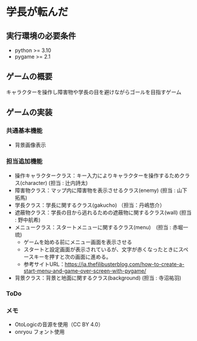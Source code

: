# 学長が転んだ
## 実行環境の必要条件
* python >= 3.10
* pygame >= 2.1

## ゲームの概要
キャラクターを操作し障害物や学長の目を避けながらゴールを目指すゲーム

## ゲームの実装
### 共通基本機能
* 背景画像表示
### 担当追加機能

* 操作キャラクタークラス：キー入力によりキャラクターを操作するためクラス(character) (担当 : 辻内詩太)
* 障害物クラス：マップ内に障害物を表示させるクラス(enemy) (担当 : 山下拓馬)
* 学長クラス：学長に関するクラス(gakucho) （担当：丹嶋悠介）
* 遮蔽物クラス：学長の目から逃れるための遮蔽物に関するクラス(wall) (担当 : 野中航希)
* メニュークラス：スタートメニューに関するクラス(menu)　(担当 : 赤堀一琉)
    * ゲームを始める前にメニュー画面を表示させる
    * スタートと設定画面が表示されているが、文字が赤くなったときにスペースキーを押すと次の画面に進める。
    * 参考サイトURL：https://ja.thefilibusterblog.com/how-to-create-a-start-menu-and-game-over-screen-with-pygame/
* 背景クラス：背景と地面に関するクラス(background) (担当 : 寺沼祐羽)
### ToDo

### メモ
* OtoLogicの音源を使用（CC BY 4.0）
* onryou フォント使用
